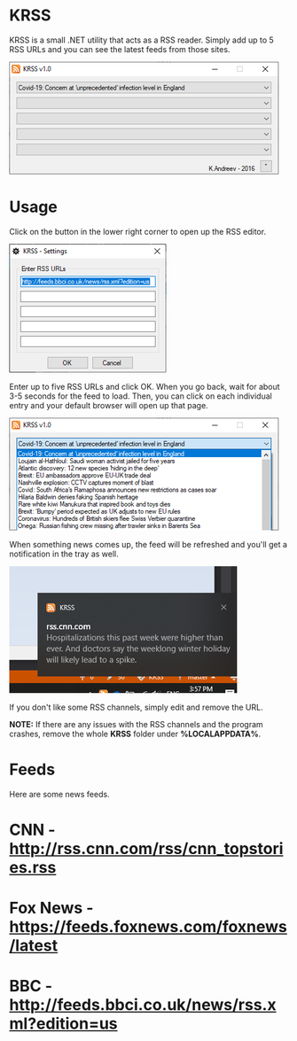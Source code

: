 # KRSS

KRSS is a small .NET utility that acts as a RSS reader. Simply add up to 5 RSS URLs and you can see the latest feeds from those sites. 

![KRSS](krss.png)

# Usage

Click on the button in the lower right corner to open up the RSS editor.

![Editor](editor.png)

Enter up to five RSS URLs and click OK. When you go back, wait for about 3-5 seconds for the feed to load. 
Then, you can click on each individual entry and your default browser will open up that page. 

![Feeds](feeds.png)

When something news comes up, the feed will be refreshed and you'll get a notification in the tray as well.

![Example](example.png)

If you don't like some RSS channels, simply edit and remove the URL.

**NOTE:** If there are any issues with the RSS channels and the program crashes, remove the whole **KRSS** folder under **%LOCALAPPDATA%**.

# Feeds

Here are some news feeds.

# CNN - http://rss.cnn.com/rss/cnn_topstories.rss
# Fox News - https://feeds.foxnews.com/foxnews/latest
# BBC - http://feeds.bbci.co.uk/news/rss.xml?edition=us